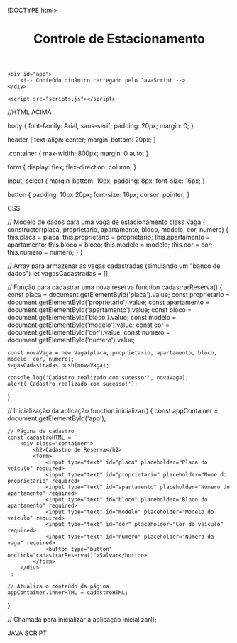 !DOCTYPE html>
<html lang="en">
<head>
    <meta charset="UTF-8">
    <meta name="viewport" content="width=device-width, initial-scale=1.0">
    <title>Controle de Estacionamento</title>
    <link rel="stylesheet" href="styles.css">
</head>
<body>
    <header>
        <h1>Controle de Estacionamento</h1>
    </header>
    
    <div id="app">
        <!-- Conteúdo dinâmico carregado pelo JavaScript -->
    </div>

    <script src="scripts.js"></script>
</body>
</html>

//HTML ACIMA


body {
    font-family: Arial, sans-serif;
    padding: 20px;
    margin: 0;
}

header {
    text-align: center;
    margin-bottom: 20px;
}

.container {
    max-width: 800px;
    margin: 0 auto;
}

form {
    display: flex;
    flex-direction: column;
}

input, select {
    margin-bottom: 10px;
    padding: 8px;
    font-size: 16px;
}

button {
    padding: 10px 20px;
    font-size: 16px;
    cursor: pointer;
}


CSS





// Modelo de dados para uma vaga de estacionamento
class Vaga {
    constructor(placa, proprietario, apartamento, bloco, modelo, cor, numero) {
        this.placa = placa;
        this.proprietario = proprietario;
        this.apartamento = apartamento;
        this.bloco = bloco;
        this.modelo = modelo;
        this.cor = cor;
        this.numero = numero;
    }
}

// Array para armazenar as vagas cadastradas (simulando um "banco de dados")
let vagasCadastradas = [];

// Função para cadastrar uma nova reserva
function cadastrarReserva() {
    const placa = document.getElementById('placa').value;
    const proprietario = document.getElementById('proprietario').value;
    const apartamento = document.getElementById('apartamento').value;
    const bloco = document.getElementById('bloco').value;
    const modelo = document.getElementById('modelo').value;
    const cor = document.getElementById('cor').value;
    const numero = document.getElementById('numero').value;

    const novaVaga = new Vaga(placa, proprietario, apartamento, bloco, modelo, cor, numero);
    vagasCadastradas.push(novaVaga);

    console.log('Cadastro realizado com sucesso:', novaVaga);
    alert('Cadastro realizado com sucesso!');
}

// Inicialização da aplicação
function inicializar() {
    const appContainer = document.getElementById('app');

    // Página de cadastro
    const cadastroHTML = `
        <div class="container">
            <h2>Cadastro de Reserva</h2>
            <form>
                <input type="text" id="placa" placeholder="Placa do veículo" required>
                <input type="text" id="proprietario" placeholder="Nome do proprietário" required>
                <input type="text" id="apartamento" placeholder="Número do apartamento" required>
                <input type="text" id="bloco" placeholder="Bloco do apartamento" required>
                <input type="text" id="modelo" placeholder="Modelo do veículo" required>
                <input type="text" id="cor" placeholder="Cor do veículo" required>
                <input type="text" id="numero" placeholder="Número da vaga" required>
                <button type="button" onclick="cadastrarReserva()">Salvar</button>
            </form>
        </div>
    `;

    // Atualiza o conteúdo da página
    appContainer.innerHTML = cadastroHTML;
}

// Chamada para inicializar a aplicação
inicializar();

JAVA SCRIPT
